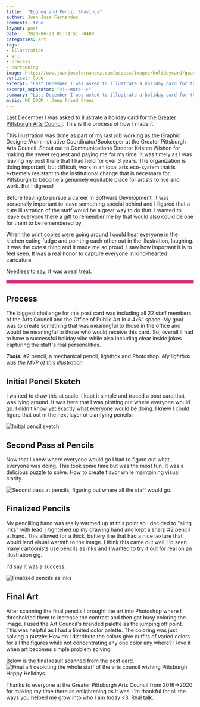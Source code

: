 ```yaml
---
title:  "Eggnog and Pencil Shavings"
author: Juan Jose Fernandez
comments: true
layout: post
date:   2020-06-22 01:34:51 -0400
categories: art
tags:
- illustration
- art
- process
- cartooning
image: https://www.juanjosefernandez.com/assets/images/holidaycard/gpacFinal.jpg
vertical: Code
excerpt: "Last December I was asked to illustrate a holiday card for the Greater Pittsburgh Arts Council. This is the process of how I made it."
excerpt_separator: "<!--more-->"
summary: "Last December I was asked to illustrate a holiday card for the Greater Pittsburgh Arts Council. This is the process of how I made it."
music: MF DOOM - Deep Fried Frenz
---
```

<style>
.bar{
    height: 10px;
    background: #bc4e9c;  /* fallback for old browsers */
    background: -webkit-linear-gradient(to top, #f80759, #bc4e9c);  /* Chrome 10-25, Safari 5.1-6 */
    background: linear-gradient(to top, #f80759, #bc4e9c); /* W3C, IE 10+/ Edge, Firefox 16+, Chrome 26+, Opera 12+, Safari 7+ */
    }
</style>
Last December I was asked to illustrate a holiday card for the [Greater Pittsburgh Arts Council](https://www.pittsburghartscouncil.org/). This is the process of how I made it.

This illustration was done as part of my last job working as the Graphic Designer/Administrative Coordinator/Bookeeper at the Greater Pittsburgh Arts Council. Shout out to Communications Director Kristen Wishon for making the sweet request and paying me for my time. It was timely as I was leaving my post there that I had held for over 3 years. The organization is doing important, but difficult, work in an local arts eco-system that is extremely resistant to the institutional change that is necessary for Pittsburgh to become a genuinely equitable place for artists to live and work. But I digress! 
<!--more-->
Before leaving to pursue a career in Software Development, it was personally important to leave something special behind and I figured that a cute illustration of the staff would be a great way to do that. I wanted to leave everyone there a gift to remember me by that would also could be one for them to be remembered by. 

When the print copies were going around I could hear everyone in the kitchen eating fudge and pointing each other out in the illustration, laughing. It was the cutest thing and it made me so proud. I saw how important it is to feel seen. It was a real honor to capture everyone in kind-hearted caricature.

Needless to say, it was a real treat.

<div class="bar"></div>

## Process ##

The biggest challenge for this post card was including all 22 staff members of the Arts Council and the Office of Public Art in a 4x6" space. My goal was to create something that was meaningful to those in the office and would be meaningful to those who would receive this card. So, overall it had to have a successful holiday vibe while also including clear inside jokes capturing the staff's real personalities.


***Tools:*** #2 pencil, a mechanical pencil, lightbox and Photoshop.
*My lightbox was the MVP of this illustration.*

## Initial Pencil Sketch ##
I wanted to draw this at scale. I kept it simple and traced a post card that was lying around. It was here that I was plotting out where everyone would go. I didn't know yet exactly what everyone would be doing. I knew I could figure that out in the next layer of clarifying pencils.

![Initial pencil sketch.]({{site.url}}/assets/images/holidaycard/gpac-initial-pencils.jpg)
## Second Pass at Pencils ##
Now that I knew where everyone would go I had to figure out what everyone was doing. This took some time but was the most fun. It was a delicious puzzle to solve. How to create flavor while maintaining visual clarity.

![Second pass at pencils, figuring out where all the staff would go.]({{site.url}}/assets/images/holidaycard/gpac-second-pencils.jpg)
## Finalized Pencils ##
My pencilling hand was really warmed up at this point so I decided to "sling inks" with lead. I tightened up my drawing hand and kept a sharp #2 pencil at hand. This allowed for a thick, buttery line that had a nice texture that would lend visual warmth to the image. I think this came out well. I'd seen many cartoonists use pencils as inks and I wanted to try it out for real on an illustration gig. 

I'd say it was a success.

![Finalized pencils as inks]({{site.url}}/assets/images/holidaycard/gpac-final-pencils.jpg)
## Final Art ##
After scanning the final pencils I brought the art into Photoshop where I thresholded them to increase the contrast and then got busy coloring the image. I used the Art Council's branded palette as the jumping off point. This was helpful as I had a limited color palette. The coloring was just solving a puzzle: How do I distribute the colors give outfits of varied colors for all the figures while not concentrating any one color any where? I love it when art becomes simple problem solving. 

Below is the final result scanned from the post card.
![Final art depicting the whole staff of the arts council wishing Pittsburgh Happy Holidays.](https://www.juanjosefernandez.com/assets/images/holidaycard/gpacFinal.jpg)

Thanks to everyone at the Greater Pittsburgh Arts Council from 2016->2020 for making my time there as enlightening as it was. I'm thankful for all the ways you helped me grow into who I am today <3. Real talk.

